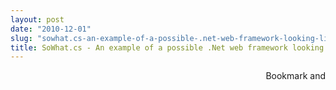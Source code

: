 ```yaml
---
layout: post
date: "2010-12-01"
slug: "sowhat.cs-an-example-of-a-possible-.net-web-framework-looking-like-sinatra"
title: SoWhat.cs - An example of a possible .Net web framework looking like Sinatra
---
```


<p>
<script src="https://gist.github.com/723376.js?file=SoWhat.cs"></script>
</p><div style="text-align:right"><a class="addthis_button" href="http://www.addthis.com/bookmark.php?v=250&amp;pub=xa-4aec37702e3161d4"><img src="http://s7.addthis.com/static/btn/v2/lg-share-en.gif" width="125" height="16" alt="Bookmark and Share" style="border:0"/></a><script type="text/javascript" src="http://s7.addthis.com/js/250/addthis_widget.js#pub=xa-4aec37702e3161d4"></script></div>
